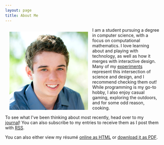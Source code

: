 ```yaml
---
layout: page
title: About Me
---
```


<!-- ![me](/img/avatar512.jpg) -->
<img src="/img/avatar512.jpg" alt="me" width="256" style="float:left;margin:1em;">

I am a student pursuing a degree in computer science, with a focus on computational mathematics. I love learning about and playing with technology, as well as how it merges with interactive design. Many of my [experiments](/lab/) represent this intersection of science and design, and I recommend checking them out! While programming is my go-to hobby, I also enjoy casual gaming, exploring the outdoors, and for some odd reason, cooking.

To see what I've been thinking about most recently, head over to my [journal](/journal/)! You can also subscribe to my entries to receive them as I post them with [RSS](/journal/feed.xml).

You can also either view my résumé [online as HTML](/resume/) or [download it as PDF](/resume/maxwell-ciotti.pdf).
